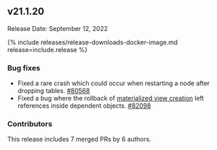## v21.1.20

Release Date: September 12, 2022

{% include releases/release-downloads-docker-image.md release=include.release %}

<h3 id="v21-1-20-bug-fixes">Bug fixes</h3>

- Fixed a rare crash which could occur when restarting a node after dropping tables. [#80568][#80568]
- Fixed a bug where the rollback of [materialized view creation](../v21.1/views.html#materialized-views) left references inside dependent objects. [#82098][#82098]

<h3 id="v21-1-20-contributors">Contributors</h3>

This release includes 7 merged PRs by 6 authors.

[#80568]: https://github.com/cockroachdb/cockroach/pull/80568
[#82098]: https://github.com/cockroachdb/cockroach/pull/82098
